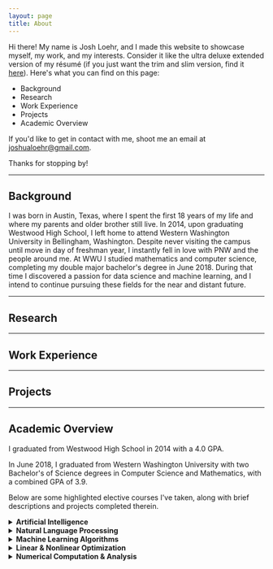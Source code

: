 ```yaml
---
layout: page
title: About
---
```


Hi there! My name is Josh Loehr, and I made this website to showcase myself, my work, and my interests. Consider it like the ultra deluxe extended version of my résumé (if you just want the trim and slim version, find it [here]()). Here's what you can find on this page:

 - Background
 - Research
 - Work Experience
 - Projects
 - Academic Overview

If you'd like to get in contact with me, shoot me an email at [joshualoehr@gmail.com](mailto:joshualoehr@gmail.com). 

Thanks for stopping by!

___

## Background

I was born in Austin, Texas, where I spent the first 18 years of my life and where my parents and older brother still live. In 2014, upon graduating Westwood High School, I left home to attend Western Washington University in Bellingham, Washington. Despite never visiting the campus until move in day of freshman year, I instantly fell in love with PNW and the people around me. At WWU I studied mathematics and computer science, completing my double major bachelor's degree in June 2018. During that time I discovered a passion for data science and machine learning, and I intend to continue pursuing these fields for the near and distant future. 

___

## Research

___

## Work Experience

___

## Projects

___

## Academic Overview

I graduated from Westwood High School in 2014 with a 4.0 GPA.

In June 2018, I graduated from Western Washington University with two Bachelor's of Science degrees in Computer Science and Mathematics, with a combined GPA of 3.9.

Below are some highlighted elective courses I've taken, along with brief descriptions and projects completed therein. 

<details>
  <summary><strong> Artificial Intelligence </strong></summary>
  <div markdown="1">
  
  <center><div markdown="1">

#### CSCI 402
  </div></center>
   
**Description:** Introduction to knowledge representation and search. Possible application areas include natural language, perception, learning and expert systems.

**Projects** 
* [Virtual Fish - Selection (C#)](https://github.com/joshualoehr/VirtualFishSelection): Modifications to the original [VirtualFish project](https://www.codeproject.com/Articles/1074915/AI-Genetic-Evolution-of-Virtual-Fish) involving refactoring and an assortment of alternative selection strategies for the genetic algorithm.
* [Neural Network from Scratch (C++)](https://github.com/joshualoehr/neural-network-from-scratch): A very basic artificial neural network, built from scratch in C++ with the [Eigen library](http://eigen.tuxfamily.org).
* [Grid QLearn (C#)](https://github.com/joshualoehr/Grid-QLearn): Use Reinforcement Learning (Q-Learning) to teach a robot to navigate the WWU computer science department in a gridded environment.

*Grade recieved:* **A** (4.0)

___

  </div>  
</details>  


<details>
  <summary><strong> Natural Language Processing </strong></summary>
  <div markdown="1">
  
  <center><div markdown="1">

#### CSCI 404
  </div></center>
  
  **Description:** Fundamental concepts and ideas in natural language processing (NLP), and current research in the area; algorithms available for the processing of linguistic information and the underlying computational properties of natural languages. Word level, syntactic, and semantic processing from both a linguistic and an algorithmic perspective are considered. The focus is on modern quantitative techniques in NLP: using large corpora, including the web, statistical models for acquisition, disambiguation, and parsing.

  **Projects** 
  * [N-Gram Language Model (Python)](https://github.com/joshualoehr/ngram-language-model): Python implementation of an N-gram language model with Laplace smoothing and sentence generation.
  * [Various Assignments (Python)](https://github.com/joshualoehr/natural-language-processing): A hodge podge of small assignments from the course, which I should probably clean up and organize into a more viewable form.
  * Automatic Summarization of Academic Papers (Python): Final project. Attempted to automatically summarize academic papers using an RNN.

  *Grade recieved:* **A** (4.0)

  ___
  </div>  
</details>  


<details>
  <summary><strong> Machine Learning Algorithms </strong></summary>
  <div markdown="1">
  
  <center><div markdown="1">

#### CSCI 571
  </div></center>
  
  **Description:** Covers important machine learning research areas such as artificial neural nets, Bayesian learning, data mining, decision tree learning, evolutionary computation, reinforcement learning, version space learning, rough sets, and computational learning theory. Algorithms from these research areas will be analyzed. Each student will select one of the learned algorithms and apply it to the term project.

  **Projects** 
  * [Linear Regression (Java)](https://github.com/joshualoehr/linear-regression): General purpose linear regression optimizer implemented from scratch with Java. Options for both gradient descent and analytical solutions.
  * [Tensorflow DNN (Python)](https://github.com/joshualoehr/tensorflow-dnn/blob/master/prog2.py): A general purpose deep neural network implemented in Tensorflow. Uses purely the base Tensorflow library - no 3rd party additions or the contrib package.
  * Final Project (Python): TBA

  *Grade recieved:* 

  ___
  </div>  
</details>  


<details>
  <summary><strong> Linear & Nonlinear Optimization </strong></summary>
  <div markdown="1">
  
  <center><div markdown="1">

#### M/CS 335/435
  </div></center>
  
  **Description:** (Two courses) -- (M/CS 335) The optimization of linear functions subject to linear constraints. Linear programming, duality theory, sensitivity analysis, applications. (M/CS 435) Nonlinear optimization with emphasis on basic theory (including Lagrange multipliers and the Kuhn-Tucker conditions), algorithms for numerical solution of problems, and applications. Introductory dynamic programming, with emphasis on applications and algorithms.

  *Grade recieved:* **A** (4.0) / **B+** (3.3)

  ___
  </div>  
</details>  


<details>
  <summary><strong> Numerical Computation & Analysis </strong></summary>
  <div markdown="1">
  
  <center><div markdown="1">

#### M/CS 375/475
  </div></center>
  
  **Description:** (Two courses) -- (M/CS 375) Computer arithmetic, solution of nonlinear equations and optimization in a single variable; matrix factorization; matrix iterative techniques. (M/CS 475) Polynomial interpolation including splines, orthogonal systems of functions and least squares approximation; numerical differentiation and integration; solution of systems of nonlinear equations and unconstrained optimization.

  *Grade recieved:* **A** (4.0) / **A** (4.0)

  ___
  </div>  
</details>  
